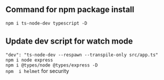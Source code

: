## Command for npm package install

`npm i ts-node-dev typescript -D` <br>

## Update dev script for watch mode
`"dev": "ts-node-dev --respawn --transpile-only src/app.ts"` <br>
`npm i node express ` <br>
`npm i @types/node @types/express -D` <br>
`npm  i helmet` for security <br>